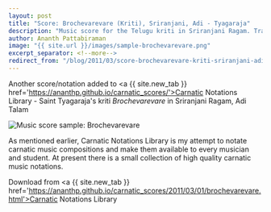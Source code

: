 ```yaml
---
layout: post
title: "Score: Brochevarevare (Kriti), Sriranjani, Adi - Tyagaraja"
description: "Music score for the Telugu kriti in Sriranjani Ragam. Traditional carnatic notation, written in English"
author: Ananth Pattabiraman
image: "{{ site.url }}/images/sample-brochevarevare.png"
excerpt_separator: <!--more-->
redirect_from: "/blog/2011/03/score-brochevarevare-kriti-sriranjani-adi-tyagaraja/"
---
```


Another score/notation added to <a {{ site.new_tab }} href='https://ananthp.github.io/carnatic_scores/'>Carnatic Notations Library</a> - Saint Tyagaraja's kriti *Brochevarevare* in Sriranjani Ragam, Adi Talam

<img class="img-fluid" src="{{ site.url}}/images/sample-brochevarevare.png" alt="Music score sample: Brochevarevare" />

<!--more-->

As mentioned earlier, Carnatic Notations Library is my attempt to notate carnatic music compositions and make them available to every musician and student. At present there is a small collection of high quality carnatic music notations.

Download from <a {{ site.new_tab }} href='https://ananthp.github.io/carnatic_scores/2011/03/01/brochevarevare.html'>Carnatic Notations Library</a>
